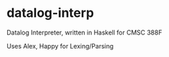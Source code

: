 # datalog-interp
Datalog Interpreter, written in Haskell for CMSC 388F

Uses Alex, Happy for Lexing/Parsing
